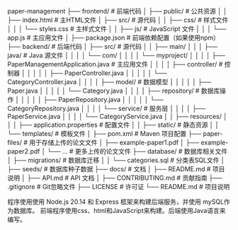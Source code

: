 paper-management
├── frontend/                      # 前端代码
│   ├── public/                    # 公共资源
│   │   ├── index.html             # 主HTML文件
│   ├── src/                       # 源代码
│   │   ├── css/                   # 样式文件
│   │   │   └── styles.css         # 主样式文件
│   │   ├── js/                    # JavaScript 文件
│   │   │   └── app.js             # 主应用文件
│   ├── package.json               # 前端依赖配置（如果使用npm）
├── backend/                       # 后端代码
│   ├── src/                       # 源代码
│   │   ├── main/
│   │   │   ├── java/              # Java 源文件
│   │   │   │   └── com/
│   │   │   │       └── myproject/
│   │   │   │           ├── PaperManagementApplication.java # 主应用文件
│   │   │   │           ├── controller/    # 控制器
│   │   │   │           │   ├── PaperController.java
│   │   │   │           │   └── CategoryController.java
│   │   │   │           ├── model/         # 数据模型
│   │   │   │           │   ├── Paper.java
│   │   │   │           │   └── Category.java
│   │   │   │           ├── repository/    # 数据库操作
│   │   │   │           │   ├── PaperRepository.java
│   │   │   │           │   └── CategoryRepository.java
│   │   │   │           └── service/       # 服务层
│   │   │   │               ├── PaperService.java
│   │   │   │               └── CategoryService.java
│   │   ├── resources/
│   │   │   ├── application.properties     # 配置文件
│   │   ├── static/                        # 静态资源
│   │   └── templates/                     # 模板文件
│   ├── pom.xml                            # Maven 项目配置
├── paper-files/                           # 用于存储上传的论文文件
│   ├── example-paper1.pdf
│   ├── example-paper2.pdf
│   └── ...                                # 更多上传的论文文件
├── database/                              # 数据库相关文件
│   ├── migrations/                        # 数据库迁移
│   │   └── categories.sql                 # 分类表SQL文件
│   ├── seeds/                             # 数据库种子数据
├── docs/                                  # 文档
│   ├── README.md                          # 项目说明
│   ├── API.md                             # API 文档
│   ├── CONTRIBUTING.md                    # 贡献指南
├── .gitignore                             # Git忽略文件
├── LICENSE                                # 许可证
└── README.md                              # 项目说明


程序使用使用 Node.js 20.14 和 Express 框架来构建后端服务，并使用 mySQL作为数据库。
前端程序使用css、html和JavaScript来构建。后端使用Java语言来编写。


